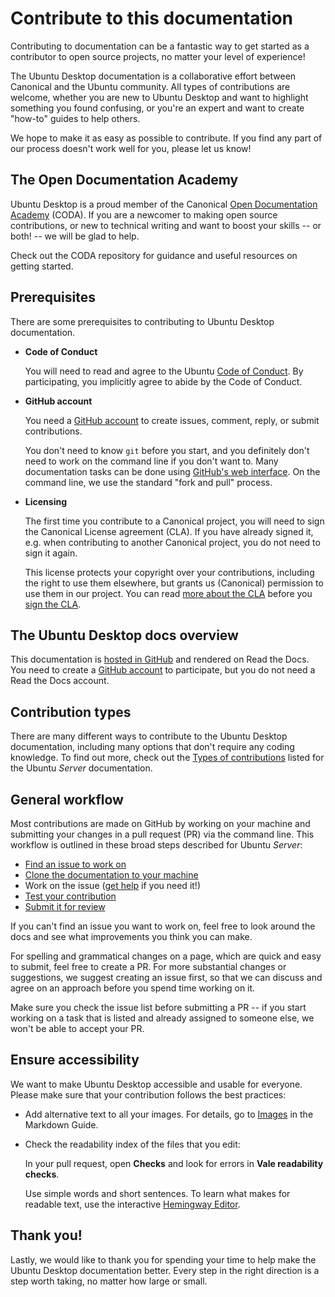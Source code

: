 # Contribute to this documentation

Contributing to documentation can be a fantastic way to get started as a contributor to open source projects, no matter your level of experience!

The Ubuntu Desktop documentation is a collaborative effort between Canonical and the Ubuntu community. All types of contributions are welcome, whether you are new to Ubuntu Desktop and want to highlight something you found confusing, or you're an expert and want to create "how-to" guides to help others.

We hope to make it as easy as possible to contribute. If you find any part of our process doesn't work well for you, please let us know!

## The Open Documentation Academy

Ubuntu Desktop is a proud member of the Canonical [Open Documentation Academy](https://github.com/canonical/open-documentation-academy) (CODA). If you are a newcomer to making open source contributions, or new to technical writing and want to boost your skills -- or both! -- we will be glad to help.

Check out the CODA repository for guidance and useful resources on getting started.

## Prerequisites

There are some prerequisites to contributing to Ubuntu Desktop documentation.

- **Code of Conduct**

    You will need to read and agree to the Ubuntu [Code of Conduct](https://ubuntu.com/community/ethos/code-of-conduct). By participating, you implicitly agree to abide by the Code of Conduct.

- **GitHub account**

    You need a [GitHub account](https://github.com/) to create issues, comment, reply, or submit contributions.

    You don't need to know `git` before you start, and you definitely don't need to work on the command line if you don't want to. Many documentation tasks can be done using [GitHub's web interface](https://docs.github.com/en/repositories/working-with-files/managing-files/editing-files). On the command line, we use the standard "fork and pull" process.

- **Licensing**

    The first time you contribute to a Canonical project, you will need to sign the Canonical License agreement (CLA). If you have already signed it, e.g. when contributing to another Canonical project, you do not need to sign it again.

    This license protects your copyright over your contributions, including the right to use them elsewhere, but grants us (Canonical) permission to use them in our project. You can read [more about the CLA](https://ubuntu.com/legal/contributors) before you [sign the CLA](https://ubuntu.com/legal/contributors/agreement).

## The Ubuntu Desktop docs overview

This documentation is [hosted in GitHub](https://github.com/ubuntu/ubuntu-desktop-documentation) and rendered on Read the Docs. You need to create a [GitHub account](https://github.com/) to participate, but you do not need a Read the Docs account.

## Contribution types

There are many different ways to contribute to the Ubuntu Desktop documentation, including many options that don't require any coding knowledge. To find out more, check out the [Types of contributions](https://documentation.ubuntu.com/server/contributing/contrib-types/) listed for the Ubuntu *Server* documentation.

## General workflow

Most contributions are made on GitHub by working on your machine and submitting your changes in a pull request (PR) via the command line. This workflow is outlined in these broad steps described for Ubuntu *Server*:

-   [Find an issue to work on](https://documentation.ubuntu.com/server/contributing/gh-issues/)
-   [Clone the documentation to your machine](https://documentation.ubuntu.com/server/contributing/build-locally/)
-   Work on the issue ([get help](https://documentation.ubuntu.com/server/contributing/get-help/) if you need it!)
-   [Test your contribution](https://documentation.ubuntu.com/server/contributing/submit-contribution/#doc-testing)
-   [Submit it for review](https://documentation.ubuntu.com/server/contributing/submit-contribution/#submit-work)

If you can't find an issue you want to work on, feel free to look around the docs and see what improvements you think you can make.

For spelling and grammatical changes on a page, which are quick and easy to submit, feel free to create a PR. For more substantial changes or suggestions, we suggest creating an issue first, so that we can discuss and agree on an approach before you spend time working on it.

Make sure you check the issue list before submitting a PR -- if you start working on a task that is listed and already assigned to someone else, we won't be able to accept your PR.

## Ensure accessibility

We want to make Ubuntu Desktop accessible and usable for everyone. Please make sure that your contribution follows the best practices:

- Add alternative text to all your images. For details, go to [Images](https://www.markdownguide.org/basic-syntax/#images-1) in the Markdown Guide.

- Check the readability index of the files that you edit:

    In your pull request, open **Checks** and look for errors in **Vale readability checks**.

    Use simple words and short sentences. To learn what makes for readable text, use the interactive [Hemingway Editor](https://hemingwayapp.com/).

## Thank you!

Lastly, we would like to thank you for spending your time to help make the Ubuntu Desktop documentation better. Every step in the right direction is a step worth taking, no matter how large or small.

<!--
Check out what `our contributors <contributors>`{.interpreted-text role="ref"} have been working on!
-->

